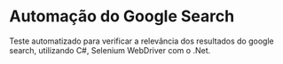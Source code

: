 <h1 align-center>Automação do Google Search</h1>

Teste automatizado para verificar a relevância dos resultados do google search, utilizando C#, Selenium WebDriver com o .Net.


